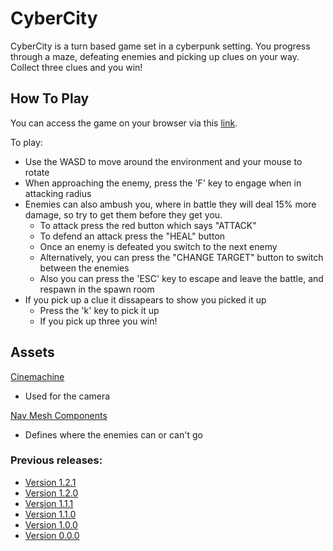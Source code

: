 # CyberCity
CyberCity is a turn based game set in a cyberpunk setting. You progress through a maze, defeating enemies and picking up clues on your way.
Collect three clues and you win!

## How To Play
You can access the game on your browser via this [link](https://aadamhuda.github.io/gameDevBuilds/v1.2.1/index.html).

To play:
- Use the WASD to move around the environment and your mouse to rotate
- When approaching the enemy, press the 'F' key to engage when in attacking radius
- Enemies can also  ambush you, where in battle they will deal 15% more damage, so try to get them before they get you.
  - To attack press the red button which says "ATTACK"
  - To defend an attack press the "HEAL" button
  - Once an enemy is defeated you switch to the next enemy
  - Alternatively, you can press the "CHANGE TARGET" button to switch between the enemies
  - Also you can press the 'ESC' key to escape and leave the battle, and respawn in the spawn room
- If you pick up a clue it dissapears to show you picked it up
  - Press the 'k' key to pick it up
  - If you pick up three you win!

## Assets
[Cinemachine](https://unity.com/unity/features/editor/art-and-design/cinemachine)
  - Used for the camera
 
[Nav Mesh Components](https://github.com/Unity-Technologies/NavMeshComponents)
  - Defines where the enemies can or can't go

### Previous releases:
- [Version 1.2.1](https://aadamhuda.github.io/gameDevBuilds/v1.2.1/index.html)
- [Version 1.2.0](https://aadamhuda.github.io/gameDevBuilds/v1.2.0/index.html)
- [Version 1.1.1](https://aadamhuda.github.io/gameDevBuilds/v1.1.1/index.html)
- [Version 1.1.0](https://aadamhuda.github.io/gameDevBuilds/v1.1.0/index.html)
- [Version 1.0.0](https://aadamhuda.github.io/gameDevBuilds/v1.0.0/index.html)
- [Version 0.0.0](https://aadamhuda.github.io/gameDevBuilds/v0.0.0/index.html)
